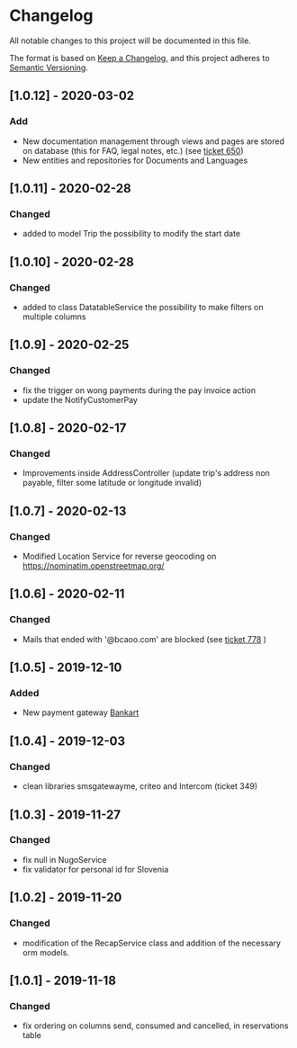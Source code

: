 # Changelog

All notable changes to this project will be documented in this file.

The format is based on [Keep a Changelog](https://keepachangelog.com/en/1.0.0/),
and this project adheres to [Semantic Versioning](https://semver.org/spec/v2.0.0.html).

## [1.0.12] - 2020-03-02

### Add

- New documentation management through views and pages are stored on database (this for FAQ, legal notes, etc.) (see [ticket 650](https://sharengo.freshdesk.com/a/tickets/650))
- New entities and repositories for Documents and Languages

## [1.0.11] - 2020-02-28

### Changed

- added to model Trip the possibility to modify the start date 

## [1.0.10] - 2020-02-28

### Changed

- added to class DatatableService the possibility to make filters on multiple columns 

## [1.0.9] - 2020-02-25

### Changed

- fix the trigger on wong payments during the pay invoice action
- update the NotifyCustomerPay

## [1.0.8] - 2020-02-17

### Changed

- Improvements inside AddressController (update trip's address non payable, filter some latitude or longitude invalid)

## [1.0.7] - 2020-02-13

### Changed

- Modified Location Service for reverse geocoding on https://nominatim.openstreetmap.org/

## [1.0.6] - 2020-02-11

### Changed

- Mails that ended with '@bcaoo.com' are blocked (see [ticket 778](https://sharengo.freshdesk.com/a/tickets/778) )

## [1.0.5] - 2019-12-10

### Added

- New payment gateway [Bankart](https://gateway.bankart.si/documentation/gateway)


## [1.0.4] - 2019-12-03

### Changed

- clean libraries smsgatewayme, criteo and Intercom (ticket 349)


## [1.0.3] - 2019-11-27

### Changed

- fix null in NugoService
- fix validator for personal id for Slovenia

## [1.0.2] - 2019-11-20

### Changed

- modification of the RecapService class and addition of the necessary orm models.

## [1.0.1] - 2019-11-18

### Changed

- fix ordering on columns send, consumed and cancelled, in reservations table